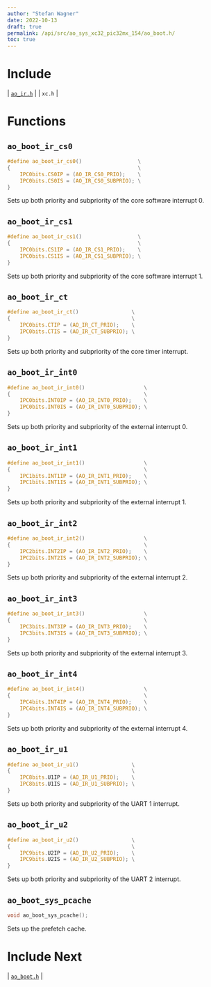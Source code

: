 ```yaml
---
author: "Stefan Wagner"
date: 2022-10-13
draft: true
permalink: /api/src/ao_sys_xc32_pic32mx_154/ao_boot.h/
toc: true
---
```


# Include

| [`ao_ir.h`](ao_ir.h.md) |
| `xc.h` |

# Functions

## `ao_boot_ir_cs0`

```c
#define ao_boot_ir_cs0()                  \
{                                         \
    IPC0bits.CS0IP = (AO_IR_CS0_PRIO);    \
    IPC0bits.CS0IS = (AO_IR_CS0_SUBPRIO); \
}
```

Sets up both priority and subpriority of the core software interrupt 0.

## `ao_boot_ir_cs1`

```c
#define ao_boot_ir_cs1()                  \
{                                         \
    IPC0bits.CS1IP = (AO_IR_CS1_PRIO);    \
    IPC0bits.CS1IS = (AO_IR_CS1_SUBPRIO); \
}
```

Sets up both priority and subpriority of the core software interrupt 1.

## `ao_boot_ir_ct`

```c
#define ao_boot_ir_ct()                 \
{                                       \
    IPC0bits.CTIP = (AO_IR_CT_PRIO);    \
    IPC0bits.CTIS = (AO_IR_CT_SUBPRIO); \
}
```

Sets up both priority and subpriority of the core timer interrupt.

## `ao_boot_ir_int0`

```c
#define ao_boot_ir_int0()                   \
{                                           \
    IPC0bits.INT0IP = (AO_IR_INT0_PRIO);    \
    IPC0bits.INT0IS = (AO_IR_INT0_SUBPRIO); \
}
```

Sets up both priority and subpriority of the external interrupt 0.

## `ao_boot_ir_int1`

```c
#define ao_boot_ir_int1()                   \
{                                           \
    IPC1bits.INT1IP = (AO_IR_INT1_PRIO);    \
    IPC1bits.INT1IS = (AO_IR_INT1_SUBPRIO); \
}
```

Sets up both priority and subpriority of the external interrupt 1.

## `ao_boot_ir_int2`

```c
#define ao_boot_ir_int2()                   \
{                                           \
    IPC2bits.INT2IP = (AO_IR_INT2_PRIO);    \
    IPC2bits.INT2IS = (AO_IR_INT2_SUBPRIO); \
}
```

Sets up both priority and subpriority of the external interrupt 2.

## `ao_boot_ir_int3`

```c
#define ao_boot_ir_int3()                   \
{                                           \
    IPC3bits.INT3IP = (AO_IR_INT3_PRIO);    \
    IPC3bits.INT3IS = (AO_IR_INT3_SUBPRIO); \
}
```

Sets up both priority and subpriority of the external interrupt 3.

## `ao_boot_ir_int4`

```c
#define ao_boot_ir_int4()                   \
{                                           \
    IPC4bits.INT4IP = (AO_IR_INT4_PRIO);    \
    IPC4bits.INT4IS = (AO_IR_INT4_SUBPRIO); \
}
```

Sets up both priority and subpriority of the external interrupt 4.

## `ao_boot_ir_u1`

```c
#define ao_boot_ir_u1()                 \
{                                       \
    IPC8bits.U1IP = (AO_IR_U1_PRIO);    \
    IPC8bits.U1IS = (AO_IR_U1_SUBPRIO); \
}
```

Sets up both priority and subpriority of the UART 1 interrupt.

## `ao_boot_ir_u2`

```c
#define ao_boot_ir_u2()                 \
{                                       \
    IPC9bits.U2IP = (AO_IR_U2_PRIO);    \
    IPC9bits.U2IS = (AO_IR_U2_SUBPRIO); \
}
```

Sets up both priority and subpriority of the UART 2 interrupt.

## `ao_boot_sys_pcache`

```c
void ao_boot_sys_pcache();
```

Sets up the prefetch cache.

# Include Next

| [`ao_boot.h`](../ao_sys_xc32_pic32mx/ao_boot.h.md) |

